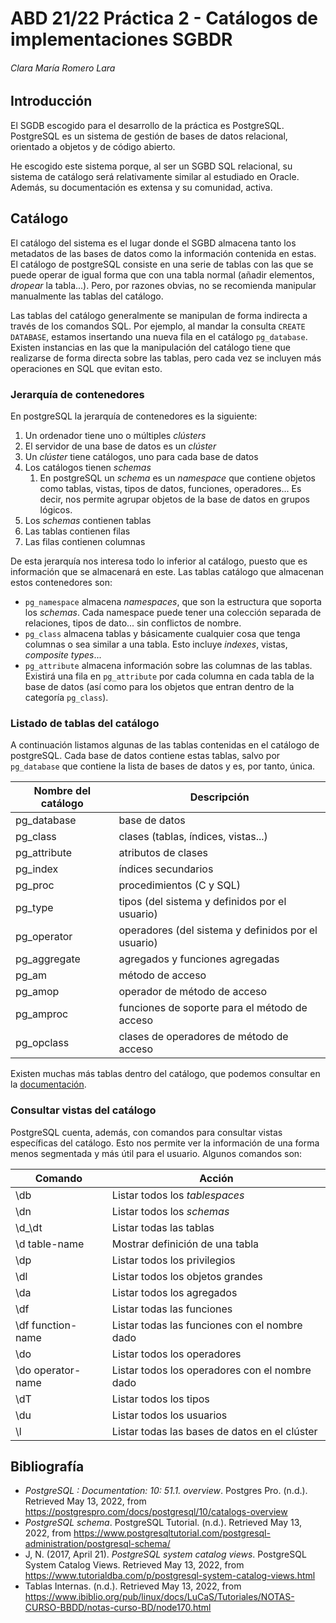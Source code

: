 # ABD 21/22 Práctica 2 - Catálogos de implementaciones SGBDR

###### Clara María Romero Lara

## Introducción

El SGDB escogido para el desarrollo de la práctica es PostgreSQL. PostgreSQL es un sistema de gestión de bases de datos relacional, orientado a objetos y de código abierto.

He escogido este sistema porque, al ser un SGBD SQL relacional, su sistema de catálogo será relativamente similar al estudiado en Oracle. Además, su documentación es extensa y su comunidad, activa.

## Catálogo

El catálogo del sistema es el lugar donde el SGBD almacena tanto los metadatos de las bases de datos como la información contenida en estas. El catálogo de postgreSQL consiste en una serie de tablas con las que se puede operar de igual forma que con una tabla normal (añadir elementos, *dropear* la tabla...). Pero, por razones obvias, no se recomienda manipular manualmente las tablas del catálogo. 

Las tablas del catálogo generalmente se manipulan de forma indirecta a través de los comandos SQL. Por ejemplo, al mandar la consulta `CREATE DATABASE`, estamos insertando una nueva fila en el catálogo `pg_database`. Existen instancias en las que la manipulación del catálogo tiene que realizarse de forma directa sobre las tablas, pero cada vez se incluyen más operaciones en SQL que evitan esto.















### Jerarquía de contenedores

En postgreSQL la jerarquía de contenedores es la siguiente:

1. Un ordenador tiene uno o múltiples *clústers*
2. El servidor de una base de datos es un *clúster*
3. Un *clúster* tiene catálogos, uno para cada base de datos
4. Los catálogos tienen *schemas*
   1. En postgreSQL un *schema* es un *namespace* que contiene objetos como tablas, vistas, tipos de datos, funciones, operadores... Es decir, nos permite agrupar objetos de la base de datos en grupos lógicos.
5. Los *schemas* contienen tablas
6. Las tablas contienen filas
7. Las filas contienen columnas

De esta jerarquía nos interesa todo lo inferior al catálogo, puesto que es información que se almacenará en este. Las tablas catálogo que almacenan estos contenedores son:

-  `pg_namespace` almacena *namespaces*, que son la estructura que soporta los *schemas*. Cada namespace puede tener una colección separada de relaciones, tipos de dato... sin conflictos de nombre. 
- `pg_class` almacena tablas y básicamente cualquier cosa que tenga columnas o sea similar a una tabla. Esto incluye *indexes*, vistas, *composite types*...
- `pg_attribute` almacena información sobre las columnas de las tablas. Existirá una fila en  `pg_attribute` por cada columna en cada tabla de la base de datos (así como para los objetos que entran dentro de la categoría `pg_class`).























### Listado de tablas del catálogo

A continuación listamos algunas de las tablas contenidas en el catálogo de postgreSQL. Cada base de datos contiene estas tablas, salvo por `pg_database` que contiene la lista de bases de datos y es, por tanto, única.

| Nombre del catálogo | Descripción                                          |
| ------------------- | ---------------------------------------------------- |
| pg_database         | base de datos                                        |
| pg_class            | clases (tablas, índices, vistas...)                  |
| pg_attribute        | atributos de clases                                  |
| pg_index            | índices secundarios                                  |
| pg_proc             | procedimientos (C y SQL)                             |
| pg_type             | tipos (del sistema y definidos por el  usuario)      |
| pg_operator         | operadores (del sistema y definidos por el  usuario) |
| pg_aggregate        | agregados y funciones agregadas                      |
| pg_am               | método de acceso                                     |
| pg_amop             | operador de método de acceso                         |
| pg_amproc           | funciones de soporte para el método de acceso        |
| pg_opclass          | clases de operadores de método de acceso             |

Existen muchas más tablas dentro del catálogo, que podemos consultar en la [documentación](https://postgrespro.com/docs/postgresql/10/catalogs-overview).















### Consultar vistas del catálogo

PostgreSQL cuenta, además, con comandos para consultar vistas específicas del catálogo. Esto nos permite ver la información de una forma menos segmentada y más útil para el usuario. Algunos comandos son:

| **Comando**       | **Acción**                                     |
| ----------------- | ---------------------------------------------- |
| \db               | Listar todos los *tablespaces*                 |
| \dn               | Listar todos los *schemas*                     |
| \d_\dt            | Listar todas las tablas                        |
| \d table-name     | Mostrar definición de una tabla                |
| \dp               | Listar todos los privilegios                   |
| \dl               | Listar todos los objetos grandes               |
| \da               | Listar todos los agregados                     |
| \df               | Listar todas las funciones                     |
| \df function-name | Listar todas las funciones con el nombre dado  |
| \do               | Listar todos los operadores                    |
| \do operator-name | Listar todos los operadores con el nombre dado |
| \dT               | Listar todos los tipos                         |
| \du               | Listar todos los usuarios                      |
| \l                | Listar todas las bases de datos en el clúster  |















## Bibliografía

- *PostgreSQL : Documentation: 10: 51.1. overview*. Postgres Pro. (n.d.). Retrieved May 13, 2022, from https://postgrespro.com/docs/postgresql/10/catalogs-overview 
- *PostgreSQL schema*. PostgreSQL Tutorial. (n.d.). Retrieved May 13, 2022, from https://www.postgresqltutorial.com/postgresql-administration/postgresql-schema/ 
- J, N. (2017, April 21). *PostgreSQL system catalog views*. PostgreSQL System Catalog Views. Retrieved May 13, 2022, from https://www.tutorialdba.com/p/postgresql-system-catalog-views.html 
- Tablas Internas. (n.d.). Retrieved May 13, 2022, from https://www.ibiblio.org/pub/linux/docs/LuCaS/Tutoriales/NOTAS-CURSO-BBDD/notas-curso-BD/node170.html 
